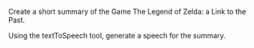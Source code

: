 Create a short summary of the Game The Legend of Zelda: a Link to the Past.

Using the textToSpeech tool, generate a speech for the summary.